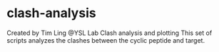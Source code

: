 # clash-analysis
Created by Tim Ling @YSL Lab
Clash analysis and plotting
This set of scripts analyzes the clashes between the cyclic peptide and target.

